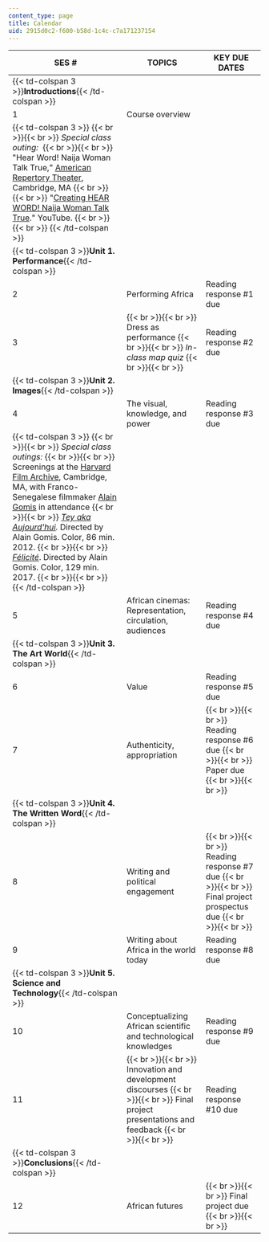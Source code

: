 ```yaml
---
content_type: page
title: Calendar
uid: 2915d0c2-f600-b58d-1c4c-c7a171237154
---
```


| SES # | TOPICS | KEY DUE DATES |
| --- | --- | --- |
| {{< td-colspan 3 >}}**Introductions**{{< /td-colspan >}} |||
| 1 | Course overview | &nbsp; |
| {{< td-colspan 3 >}} {{< br >}}{{< br >}} _Special class outing:_  {{< br >}}{{< br >}} "Hear Word! Naija Woman Talk True," [American Repertory Theater](https://americanrepertorytheater.org/shows-events/hear-word-naija-woman-talk-true/), Cambridge, MA {{< br >}}{{< br >}} "[Creating HEAR WORD! Naija Woman Talk True](https://www.youtube.com/watch?v=8rBaFBrlbLE)." YouTube. {{< br >}}{{< br >}} {{< /td-colspan >}} |||
| {{< td-colspan 3 >}}**Unit 1. Performance**{{< /td-colspan >}} |||
| 2 | Performing Africa | Reading response #1 due |
| 3 |  {{< br >}}{{< br >}} Dress as performance {{< br >}}{{< br >}} _In-class map quiz_ {{< br >}}{{< br >}}  | Reading response #2 due |
| {{< td-colspan 3 >}}**Unit 2. Images**{{< /td-colspan >}} |||
| 4 | The visual, knowledge, and power | Reading response #3 due |
| {{< td-colspan 3 >}} {{< br >}}{{< br >}} _Special class outings:_ {{< br >}}{{< br >}} Screenings at the [Harvard Film Archive](https://harvardfilmarchive.org/), Cambridge, MA, with Franco-Senegalese filmmaker [Alain Gomis](https://en.wikipedia.org/wiki/Alain_Gomis) in attendance {{< br >}}{{< br >}} _[Tey aka Aujourd'hui](https://www.imdb.com/title/tt2178935/?ref_=fn_al_tt_1)._ Directed by Alain Gomis. Color, 86 min. 2012. {{< br >}}{{< br >}} [_Félicité_](https://www.imdb.com/title/tt5980798/?ref_=nv_sr_1). Directed by Alain Gomis. Color, 129 min. 2017. {{< br >}}{{< br >}} {{< /td-colspan >}} |||
| 5 | African cinemas: Representation, circulation, audiences | Reading response #4 due |
| {{< td-colspan 3 >}}**Unit 3. The Art World**{{< /td-colspan >}} |||
| 6 | Value | Reading response #5 due |
| 7 | Authenticity, appropriation |  {{< br >}}{{< br >}} Reading response #6 due {{< br >}}{{< br >}} Paper due {{< br >}}{{< br >}}  |
| {{< td-colspan 3 >}}**Unit 4. The Written Word**{{< /td-colspan >}} |||
| 8 | Writing and political engagement |  {{< br >}}{{< br >}} Reading response #7 due {{< br >}}{{< br >}} Final project prospectus due {{< br >}}{{< br >}}  |
| 9 | Writing about Africa in the world today | Reading response #8 due |
| {{< td-colspan 3 >}}**Unit 5. Science and Technology**{{< /td-colspan >}} |||
| 10 | Conceptualizing African scientific and technological knowledges | Reading response #9 due |
| 11 |  {{< br >}}{{< br >}} Innovation and development discourses {{< br >}}{{< br >}} Final project presentations and feedback {{< br >}}{{< br >}}  | Reading response #10 due |
| {{< td-colspan 3 >}}**Conclusions**{{< /td-colspan >}} |||
| 12 | African futures |  {{< br >}}{{< br >}} Final project due {{< br >}}{{< br >}}